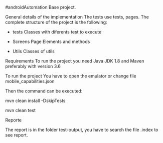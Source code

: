 #androidAutomation
Base project.

General details of the implementation
The tests use  tests, pages. The complete structure of the project is the following:

+ tests
     Classes with diferents test to execute

+ Screens
     Page Elements and methods
+ Utils
     Classes of utils


Requirements
To run the project you need Java JDK 1.8 and Maven preferably with version 3.6

To run the project
You have to open the emulator or change file mobile_capabilities.json


Then the command can be executed:

mvn clean install -DskipTests

mvn clean test

Reporte

The report is in the folder test-output, you have to search the file .index to see report.

